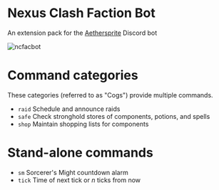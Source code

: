 # Nexus Clash Faction Bot

An extension pack for the [Aethersprite] Discord bot

![ncfacbot](https://github.com/haliphax/ncfacbot/raw/assets/ncfacbot.jpg)

# Command categories

These categories (referred to as "Cogs") provide multiple commands.

- `raid`
  Schedule and announce raids
- `safe`
  Check stronghold stores of components, potions, and spells
- `shop`
  Maintain shopping lists for components

# Stand-alone commands

- `sm`
  Sorcerer's Might countdown alarm
- `tick`
  Time of next tick or *n* ticks from now


[Aethersprite]: https://github.com/haliphax/aethersprite
